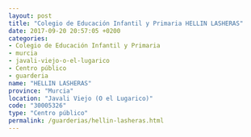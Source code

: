 ```yaml
---
layout: post
title: "Colegio de Educación Infantil y Primaria HELLIN LASHERAS"
date: 2017-09-20 20:57:05 +0200
categories:
- Colegio de Educación Infantil y Primaria
- murcia
- javali-viejo-o-el-lugarico
- Centro público
- guarderia
name: "HELLIN LASHERAS"
province: "Murcia"
location: "Javali Viejo (O el Lugarico)"
code: "30005326"
type: "Centro público"
permalink: /guarderias/hellin-lasheras.html
---
```

